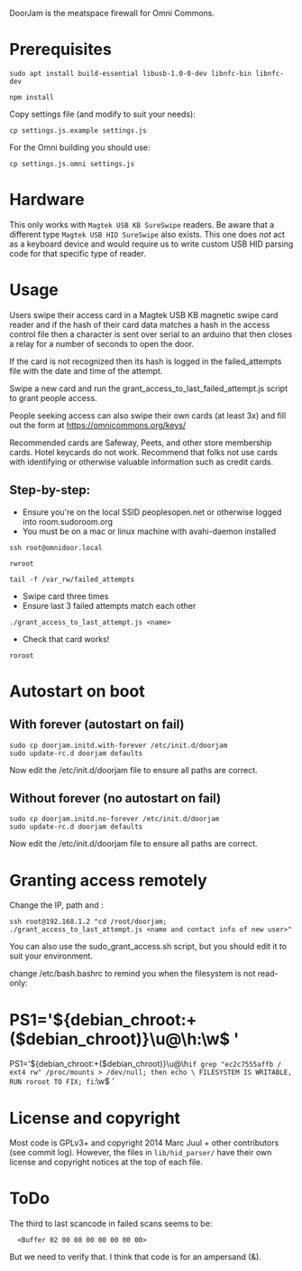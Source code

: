 DoorJam is the meatspace firewall for Omni Commons.

# Prerequisites

```
sudo apt install build-essential libusb-1.0-0-dev libnfc-bin libnfc-dev

npm install
```

Copy settings file (and modify to suit your needs):

```
cp settings.js.example settings.js
```

For the Omni building you should use:

```
cp settings.js.omni settings.js
```

# Hardware

This only works with `Magtek USB KB SureSwipe` readers. Be aware that a different type `Magtek USB HID SureSwipe` also exists. This one does _not_ act as a keyboard device and would require us to write custom USB HID parsing code for that specific type of reader.

# Usage

Users swipe their access card in a Magtek USB KB magnetic swipe card reader and if the hash of their card data matches a hash in the access control file then a character is sent over serial to an arduino that then closes a relay for a number of seconds to open the door.

If the card is not recognized then its hash is logged in the failed_attempts file with the date and time of the attempt.

Swipe a new card and run the grant_access_to_last_failed_attempt.js script to grant people access.

People seeking access can also swipe their own cards (at least 3x) and fill out the form at https://omnicommons.org/keys/

Recommended cards are Safeway, Peets, and other store membership cards. Hotel keycards do not work. Recommend that folks not use cards with identifying or otherwise valuable information such as credit cards.

## Step-by-step:
* Ensure you're on the local SSID peoplesopen.net or otherwise logged into room.sudoroom.org
* You must be on a mac or linux machine with avahi-daemon installed
```
ssh root@omnidoor.local 

rwroot

tail -f /var_rw/failed_attempts
```
* Swipe card three times
* Ensure last 3 failed attempts match each other
```
./grant_access_to_last_attempt.js <name>
```
* Check that card works!
```
roroot
```

# Autostart on boot

## With forever (autostart on fail)

```
sudo cp doorjam.initd.with-forever /etc/init.d/doorjam
sudo update-rc.d doorjam defaults
```

Now edit the /etc/init.d/doorjam file to ensure all paths are correct.

## Without forever (no autostart on fail)

```
sudo cp doorjam.initd.no-forever /etc/init.d/doorjam
sudo update-rc.d doorjam defaults
```

Now edit the /etc/init.d/doorjam file to ensure all paths are correct.

# Granting access remotely

Change the IP, path and <name and contact info of new user>:

```
ssh root@192.168.1.2 "cd /root/doorjam; ./grant_access_to_last_attempt.js <name and contact info of new user>"
```

You can also use the sudo_grant_access.sh script, but you should edit it to suit your environment.

change /etc/bash.bashrc to remind you when the filesystem is not read-only:
# PS1='${debian_chroot:+($debian_chroot)}\u@\h:\w\$ '
PS1='${debian_chroot:+($debian_chroot)}\u@\h`if grep "ec2c7555affb / ext4 rw" /proc/mounts > /dev/null; then echo \ FILESYSTEM IS WRITABLE, RUN roroot TO FIX; fi`:\w\$ '

# License and copyright

Most code is GPLv3+ and copyright 2014 Marc Juul + other contributors (see commit log). However, the files in `lib/hid_parser/` have their own license and copyright notices at the top of each file.

# ToDo

The third to last scancode in failed scans seems to be:

```
  <Buffer 02 00 08 00 00 00 00 00>
```

But we need to verify that. I think that code is for an ampersand (&).